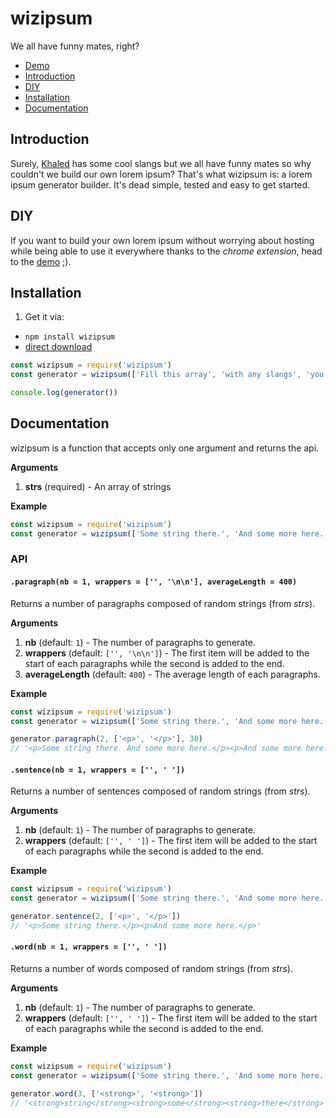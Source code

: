 # wizipsum

We all have funny mates, right?

* [Demo](https://wizbii.github.io/wizipsum)
* [Introduction](https://github.com/wizbii/wizipsum#introduction)
* [DIY](https://github.com/wizbii/wizipsum#diy)
* [Installation](https://github.com/wizbii/wizipsum#installation)
* [Documentation](https://github.com/wizbii/wizipsum#documentation)

## Introduction

Surely, [Khaled](http://khaledipsum.com/) has some cool slangs but we all have funny mates so why couldn't we build our own lorem ipsum?
That's what wizipsum is: a lorem ipsum generator builder.
It's dead simple, tested and easy to get started.

## DIY

If you want to build your own lorem ipsum without worrying about hosting while being able to use it everywhere thanks to the *chrome extension*, head to the [demo](https://wizbii.github.io/wizipsum) ;).

## Installation

1. Get it via:
  * `npm install wizipsum`
  * [direct download](https://raw.githubusercontent.com/wizbii/wizipsum/master/dist/wizipsum.js)

```javascript
const wizipsum = require('wizipsum')
const generator = wizipsum(['Fill this array', 'with any slangs', 'you want'])

console.log(generator())
```

## Documentation

wizipsum is a function that accepts only one argument and returns the api.

**Arguments**

1. **strs** (required) - An array of strings

**Example**

```javascript
const wizipsum = require('wizipsum')
const generator = wizipsum(['Some string there.', 'And some more here.'])
```

### API

#### `.paragraph(nb = 1, wrappers = ['', '\n\n'], averageLength = 400)`

Returns a number of paragraphs composed of random strings (from *strs*).

**Arguments**

1. **nb** (default: `1`) - The number of paragraphs to generate.
2. **wrappers** (default: `['', '\n\n']`) - The first item will be added to the start of each paragraphs while the second is added to the end.
3. **averageLength** (default: `400`) - The average length of each paragraphs.

**Example**

```javascript
const wizipsum = require('wizipsum')
const generator = wizipsum(['Some string there.', 'And some more here.'])

generator.paragraph(2, ['<p>', '</p>'], 30)
// '<p>Some string there. And some more here.</p><p>And some more here. And some more here.</p>'
```

#### `.sentence(nb = 1, wrappers = ['', ' '])`

Returns a number of sentences composed of random strings (from *strs*).

**Arguments**

1. **nb** (default: `1`) - The number of paragraphs to generate.
2. **wrappers** (default: `['', ' ']`) - The first item will be added to the start of each paragraphs while the second is added to the end.

**Example**

```javascript
const wizipsum = require('wizipsum')
const generator = wizipsum(['Some string there.', 'And some more here.'])

generator.sentence(2, ['<p>', '</p>'])
// '<p>Some string there.</p><p>And some more here.</p>'
```

#### `.word(nb = 1, wrappers = ['', ' '])`

Returns a number of words composed of random strings (from *strs*).

**Arguments**

1. **nb** (default: `1`) - The number of paragraphs to generate.
2. **wrappers** (default: `['', ' ']`) - The first item will be added to the start of each paragraphs while the second is added to the end.

**Example**

```javascript
const wizipsum = require('wizipsum')
const generator = wizipsum(['Some string there.', 'And some more here.'])

generator.word(3, ['<strong>', '<strong>'])
// '<strong>string</strong><strong>some</strong><strong>there</strong>'
```
